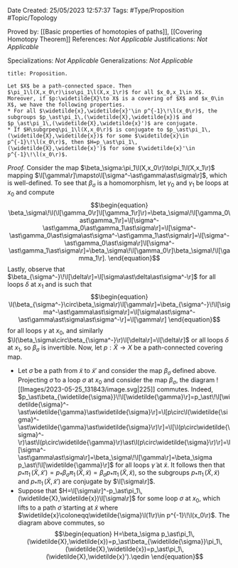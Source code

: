 <div class="topSpace"></div>

Date Created: 25/05/2023 12:57:37
Tags: #Type/Proposition #Topic/Topology

Proved by: [[Basic properties of homotopies of paths]], [[Covering Homotopy Theorem]]
References: _Not Applicable_
Justifications: _Not Applicable_

Specializations: _Not Applicable_
Generalizations: _Not Applicable_

``` ad-Proposition
title: Proposition.

Let $X$ be a path-connected space. Then $\pi_1\l(X,x_0\r)\iso\pi_1\l(X,x_1\r)$ for all $x_0,x_1\in X$. Moreover, if $p:\widetilde{X}\to X$ is a covering of $X$ and $x_0\in X$, we have the following properties.
* For all $\widetilde{x},\widetilde{x}'\in p^{-1}\!\l(x_0\r)$, the subgroups $p_\ast\pi_1\,(\widetilde{X},\widetilde{x})$ and $p_\ast\pi_1\,(\widetilde{X},\widetilde{x}')$ are conjugate.
* If $H\subgrpeq\pi_1\l(X,x_0\r)$ is conjugate to $p_\ast\pi_1\,(\widetilde{X},\widetilde{x})$ for some $\widetilde{x}\in p^{-1}\!\l(x_0\r)$, then $H=p_\ast\pi_1\,(\widetilde{X},\widetilde{x}')$ for some $\widetilde{x}'\in p^{-1}\!\l(x_0\r)$.

```

<i>Proof.</i> Consider the map $\beta_\sigma:\pi_1\l(X,x_0\r)\to\pi_1\l(X,x_1\r)$ mapping $\l[\gamma\r]\mapsto\l[\sigma^-\ast\gamma\ast\sigma\r]$, which is well-defined. To see that $\beta_\sigma$ is a homomorphism, let $\gamma_0$ and $\gamma_1$ be loops at $x_0$ and compute
$$\begin{equation}
   \beta_\sigma\!\l(\l[\gamma_0\r]\l[\gamma_1\r]\r)=\beta_\sigma\!\l[\gamma_0\ast\gamma_1\r]=\l[\sigma^-\ast\gamma_0\ast\gamma_1\ast\sigma\r]=\l[\sigma^-\ast\gamma_0\ast\sigma\ast\sigma^-\ast\gamma_1\ast\sigma\r]=\l[\sigma^-\ast\gamma_0\ast\sigma\r]\l[\sigma^-\ast\gamma_1\ast\sigma\r]=\beta_\sigma\!\l[\gamma_0\r]\beta_\sigma\!\l[\gamma_1\r].
\end{equation}$$
Lastly, observe that $\beta_{\sigma^-}\!\l[\delta\r]=\l[\sigma\ast\delta\ast\sigma^-\r]$ for all loops $\delta$ at $x_1$ and is such that
$$\begin{equation}
    \l(\beta_{\sigma^-}\circ\beta_\sigma\r)\l[\gamma\r]=\beta_{\sigma^-}\!\l[\sigma^-\ast\gamma\ast\sigma\r]=\l[\sigma\ast\sigma^-\ast\gamma\ast\sigma\ast\sigma^-\r]=\l[\gamma\r]
\end{equation}$$
for all loops $\gamma$ at $x_0$, and similarly $\l(\beta_\sigma\circ\beta_{\sigma^-}\r)\l[\delta\r]=\l[\delta\r]$ or all loops $\delta$ at $x_1$, so $\beta_\sigma$ is invertible. Now, let $p:\widetilde{X}\to X$ be a path-connected covering map.
* Let $\widetilde{\sigma}$ be a path from $\widetilde{x}$ to $\widetilde{x}'$ and consider the map $\beta_\widetilde{\sigma}$ defined above. Projecting $\widetilde{\sigma}$ to a loop $\sigma$ at $x_0$ and consider the map $\beta_\sigma$, the diagram
![[Images/2023-05-25_131843/image.svg|225]] commutes. Indeed, $p_\ast\beta_{\widetilde{\sigma}}\!\l[\widetilde{\gamma}\r]=p_\ast\!\l[\widetilde{\sigma}^-\ast\widetilde{\gamma}\ast\widetilde{\sigma}\r]=\l[p\circ\l(\widetilde{\sigma}^-\ast\widetilde{\gamma}\ast\widetilde{\sigma}\r)\r]=\l[\l(p\circ\widetilde{\sigma}^-\r)\ast\l(p\circ\widetilde{\gamma}\r)\ast\l(p\circ\widetilde{\sigma}\r)\r]=\l[\sigma^-\ast\gamma\ast\sigma\r]=\beta_\sigma\!\l[\gamma\r]=\beta_\sigma p_\ast\!\l[\widetilde{\gamma}\r]$ for all loops $\widetilde{\gamma}$ at $\widetilde{x}$. It follows then that $p_\ast\pi_1\,(\widetilde{X},\widetilde{x}')=p_\ast\beta_{\widetilde{\sigma}}\pi_1\,(\widetilde{X},\widetilde{x})=\beta_\sigma p_\ast\pi_1\,(\widetilde{X},\widetilde{x})$, so the subgroups $p_\ast\pi_1\,(\widetilde{X},\widetilde{x})$ and $p_\ast\pi_1\,(\widetilde{X},\widetilde{x}')$ are conjugate by $\l[\sigma\r]$.
* Suppose that $H=\l[\sigma\r]^-p_\ast\pi_1\,(\widetilde{X},\widetilde{x})\l[\sigma\r]$ for some loop $\sigma$ at $x_0$, which lifts to a path $\widetilde{\sigma}$ starting at $\widetilde{x}$ where $\widetilde{x}\coloneqq\widetilde{\sigma}\l(1\r)\in p^{-1}\!\l(x_0\r)$. The diagram above commutes, so
$$\begin{equation}
    H=\beta_\sigma p_\ast\pi_1\,(\widetilde{X},\widetilde{x})=p_\ast\beta_{\widetilde{\sigma}}\pi_1\,(\widetilde{X},\widetilde{x})=p_\ast\pi_1\,(\widetilde{X},\widetilde{x}').\qedin
\end{equation}$$
